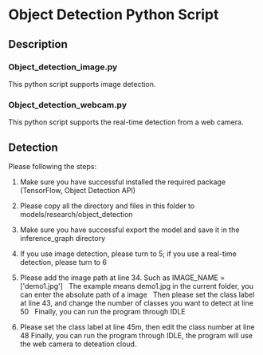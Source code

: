 # Object Detection Python Script

## Description 
### Object_detection_image.py
This python script supports image detection.

### Object_detection_webcam.py
This python script supports the real-time detection from a web camera.

## Detection
Please following the steps:

1. Make sure you have successful installed the required package (TensorFlow, Object Detection API)
2. Please copy all the directory and files in this folder to models/research/object_detection
3. Make sure you have successful export the model and save it in the inference_graph directory
4. If you use image detection, please turn to 5; if you use a real-time detection, please turn to 6

5. Please add the image path at line 34. Such as IMAGE_NAME = ['demo1.jpg'] &nbsp;
   The example means demo1.jpg in the current folder, you can enter the absolute path of a image &nbsp;
   Then please set the class label at line 43, and change the number of classes you want to detect at line 50 &nbsp;
   Finally, you can run the program through IDLE &nbsp;

6. Please set the class label at line 45m, then edit the class number at line 48
   Finally, you can run the program through IDLE, the program will use the web camera to deteation cloud.

